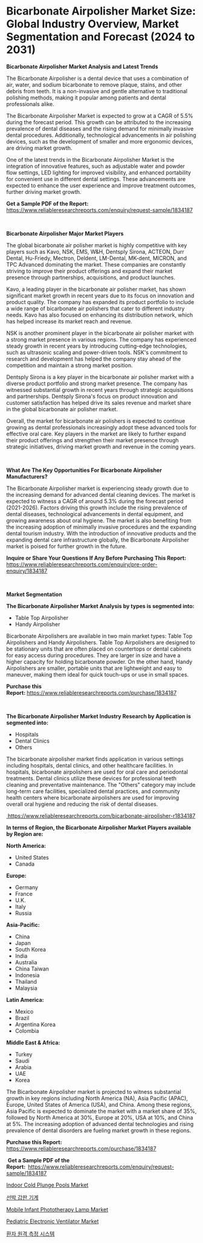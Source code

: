 <p><h1>Bicarbonate Airpolisher Market Size: Global Industry Overview, Market Segmentation and Forecast (2024 to 2031)</h1></p><p><strong>Bicarbonate Airpolisher Market Analysis and Latest Trends</strong></p>
<p><p>The Bicarbonate Airpolisher is a dental device that uses a combination of air, water, and sodium bicarbonate to remove plaque, stains, and other debris from teeth. It is a non-invasive and gentle alternative to traditional polishing methods, making it popular among patients and dental professionals alike.</p><p>The Bicarbonate Airpolisher Market is expected to grow at a CAGR of 5.5% during the forecast period. This growth can be attributed to the increasing prevalence of dental diseases and the rising demand for minimally invasive dental procedures. Additionally, technological advancements in air polishing devices, such as the development of smaller and more ergonomic devices, are driving market growth.</p><p>One of the latest trends in the Bicarbonate Airpolisher Market is the integration of innovative features, such as adjustable water and powder flow settings, LED lighting for improved visibility, and enhanced portability for convenient use in different dental settings. These advancements are expected to enhance the user experience and improve treatment outcomes, further driving market growth.</p></p>
<p><strong>Get a Sample PDF of the Report:&nbsp;</strong> <a href="https://www.reliableresearchreports.com/enquiry/request-sample/1834187">https://www.reliableresearchreports.com/enquiry/request-sample/1834187</a></p>
<p>&nbsp;</p>
<p><strong>Bicarbonate Airpolisher Major Market Players</strong></p>
<p><p>The global bicarbonate air polisher market is highly competitive with key players such as Kavo, NSK, EMS, W&H, Dentsply Sirona, ACTEON, Durr Dental, Hu-Friedy, Mectron, Deldent, LM-Dental, MK-dent, MICRON, and TPC Advanced dominating the market. These companies are constantly striving to improve their product offerings and expand their market presence through partnerships, acquisitions, and product launches.</p><p>Kavo, a leading player in the bicarbonate air polisher market, has shown significant market growth in recent years due to its focus on innovation and product quality. The company has expanded its product portfolio to include a wide range of bicarbonate air polishers that cater to different industry needs. Kavo has also focused on enhancing its distribution network, which has helped increase its market reach and revenue.</p><p>NSK is another prominent player in the bicarbonate air polisher market with a strong market presence in various regions. The company has experienced steady growth in recent years by introducing cutting-edge technologies, such as ultrasonic scaling and power-driven tools. NSK's commitment to research and development has helped the company stay ahead of the competition and maintain a strong market position.</p><p>Dentsply Sirona is a key player in the bicarbonate air polisher market with a diverse product portfolio and strong market presence. The company has witnessed substantial growth in recent years through strategic acquisitions and partnerships. Dentsply Sirona's focus on product innovation and customer satisfaction has helped drive its sales revenue and market share in the global bicarbonate air polisher market.</p><p>Overall, the market for bicarbonate air polishers is expected to continue growing as dental professionals increasingly adopt these advanced tools for effective oral care. Key players in the market are likely to further expand their product offerings and strengthen their market presence through strategic initiatives, driving market growth and revenue in the coming years.</p></p>
<p>&nbsp;</p>
<p><strong>What Are The Key Opportunities For Bicarbonate Airpolisher Manufacturers?</strong></p>
<p><p>The Bicarbonate Airpolisher market is experiencing steady growth due to the increasing demand for advanced dental cleaning devices. The market is expected to witness a CAGR of around 5.3% during the forecast period (2021-2026). Factors driving this growth include the rising prevalence of dental diseases, technological advancements in dental equipment, and growing awareness about oral hygiene. The market is also benefiting from the increasing adoption of minimally invasive procedures and the expanding dental tourism industry. With the introduction of innovative products and the expanding dental care infrastructure globally, the Bicarbonate Airpolisher market is poised for further growth in the future.</p></p>
<p><strong>Inquire or Share Your Questions If Any Before Purchasing This Report:</strong> <a href="https://www.reliableresearchreports.com/enquiry/pre-order-enquiry/1834187">https://www.reliableresearchreports.com/enquiry/pre-order-enquiry/1834187</a></p>
<p>&nbsp;</p>
<p><strong>Market Segmentation</strong></p>
<p><strong>The Bicarbonate Airpolisher Market Analysis by types is segmented into:</strong></p>
<p><ul><li>Table Top Airpolisher</li><li>Handy Airpolisher</li></ul></p>
<p><p>Bicarbonate Airpolishers are available in two main market types: Table Top Airpolishers and Handy Airpolishers. Table Top Airpolishers are designed to be stationary units that are often placed on countertops or dental cabinets for easy access during procedures. They are larger in size and have a higher capacity for holding bicarbonate powder. On the other hand, Handy Airpolishers are smaller, portable units that are lightweight and easy to maneuver, making them ideal for quick touch-ups or use in small spaces.</p></p>
<p><strong>Purchase this Report:&nbsp;</strong><a href="https://www.reliableresearchreports.com/purchase/1834187">https://www.reliableresearchreports.com/purchase/1834187</a></p>
<p>&nbsp;</p>
<p><strong>The Bicarbonate Airpolisher Market Industry Research by Application is segmented into:</strong></p>
<p><ul><li>Hospitals</li><li>Dental Clinics</li><li>Others</li></ul></p>
<p><p>The bicarbonate airpolisher market finds application in various settings including hospitals, dental clinics, and other healthcare facilities. In hospitals, bicarbonate airpolishers are used for oral care and periodontal treatments. Dental clinics utilize these devices for professional teeth cleaning and preventative maintenance. The "Others" category may include long-term care facilities, specialized dental practices, and community health centers where bicarbonate airpolishers are used for improving overall oral hygiene and reducing the risk of dental diseases.</p></p>
<p><a href="https://www.reliableresearchreports.com/bicarbonate-airpolisher-r1834187">&nbsp;https://www.reliableresearchreports.com/bicarbonate-airpolisher-r1834187</a></p>
<p><strong>In terms of Region, the Bicarbonate Airpolisher Market Players available by Region are:</strong></p>
<p>
    <p> <strong> North America: </strong>
        <ul>
            <li>United States</li>
            <li>Canada</li>
        </ul>
        </p> 
    <p> <strong> Europe: </strong>
        <ul>
            <li>Germany</li>
            <li>France</li>
            <li>U.K.</li>
            <li>Italy</li>
            <li>Russia</li>
        </ul>
        </p> 
    <p> <strong> Asia-Pacific: </strong>
        <ul>
            <li>China</li>
            <li>Japan</li>
            <li>South Korea</li>
            <li>India</li>
            <li>Australia</li>
            <li>China Taiwan</li>
            <li>Indonesia</li>
            <li>Thailand</li>
            <li>Malaysia</li>
        </ul>
        </p> 
    <p> <strong> Latin America: </strong>
        <ul>
            <li>Mexico</li>
            <li>Brazil</li>
            <li>Argentina Korea</li>
            <li>Colombia</li>
        </ul>
        </p> 
    <p> <strong> Middle East & Africa: </strong>
        <ul>
            <li>Turkey</li>
            <li>Saudi</li>
            <li>Arabia</li>
            <li>UAE</li>
            <li>Korea</li>
        </ul>
    </p>
    </p>
<p><p>The Bicarbonate Airpolisher market is projected to witness substantial growth in key regions including North America (NA), Asia Pacific (APAC), Europe, United States of America (USA), and China. Among these regions, Asia Pacific is expected to dominate the market with a market share of 35%, followed by North America at 30%, Europe at 20%, USA at 10%, and China at 5%. The increasing adoption of advanced dental technologies and rising prevalence of dental disorders are fueling market growth in these regions.</p></p>
<p><strong>Purchase this Report: </strong><a href="https://www.reliableresearchreports.com/purchase/1834187">https://www.reliableresearchreports.com/purchase/1834187</a></p>
<p>&nbsp;<strong>Get a Sample PDF of the Report:&nbsp;&nbsp;</strong><a href="https://www.reliableresearchreports.com/enquiry/request-sample/1834187">https://www.reliableresearchreports.com/enquiry/request-sample/1834187</a></p>
<p><strong></strong></p>
<p><p><a href="https://github.com/lukmanduiky01/Market-Research-Report-List-1/blob/main/indoor-cold-plunge-pools-market.md">Indoor Cold Plunge Pools Market</a></p><p><a href="https://github.com/kimvicki3212024/Market-Research-Report-List-2/blob/main/955044676739.md">선박 갑판 기계</a></p><p><a href="https://github.com/BraidenLucas2019/Market-Research-Report-List-1/blob/main/mobile-infant-phototherapy-lamp-market.md">Mobile Infant Phototherapy Lamp Market</a></p><p><a href="https://github.com/theanastasiyah/Market-Research-Report-List-1/blob/main/pediatric-electronic-ventilator-market.md">Pediatric Electronic Ventilator Market</a></p><p><a href="https://github.com/marufmohassin05/Market-Research-Report-List-2/blob/main/848509376740.md">환자 원격 측정 시스템</a></p></p>